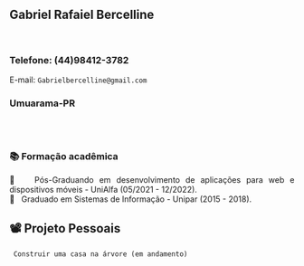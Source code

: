 <div align="justify">
<h2>Gabriel Rafaiel Bercelline</h2>
<br>
<h3>Telefone: (44)98412-3782</h3>
E-mail: <code>Gabrielbercelline@gmail.com</code>
<h3>Umuarama-PR</h3>

<br>
<br>
<h3>📚  Formação acadêmica</h3>

   📓 &nbsp; Pós-Graduando em desenvolvimento de aplicações para web e dispositivos móveis - UniAlfa (05/2021 - 12/2022). <br />
   📓 &nbsp; Graduado em Sistemas de Informação - Unipar (2015 - 2018). <br />

## 📽️ Projeto Pessoais
     Construir uma casa na árvore (em andamento)